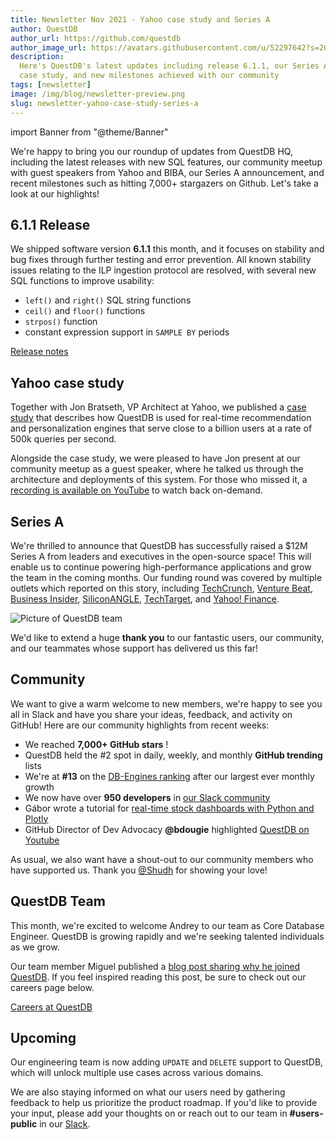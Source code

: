 ```yaml
---
title: Newsletter Nov 2021 - Yahoo case study and Series A
author: QuestDB
author_url: https://github.com/questdb
author_image_url: https://avatars.githubusercontent.com/u/52297642?s=200&v=4
description:
  Here's QuestDB's latest updates including release 6.1.1, our Series A, a Yahoo
  case study, and new milestones achieved with our community
tags: [newsletter]
image: /img/blog/newsletter-preview.png
slug: newsletter-yahoo-case-study-series-a
---
```


import Banner from "@theme/Banner"

<Banner
  alt="Image of QuestDB logo"
  src="/img/blog/newsletter.png"
  width={692}
  height={200}
/>

We're happy to bring you our roundup of updates from QuestDB HQ, including the
latest releases with new SQL features, our community meetup with guest speakers
from Yahoo and BIBA, our Series A announcement, and recent milestones such as
hitting 7,000+ stargazers on Github. Let's take a look at our highlights!

## 6.1.1 Release

We shipped software version **6.1.1** this month, and it focuses on stability
and bug fixes through further testing and error prevention. All known stability
issues relating to the ILP ingestion protocol are resolved, with several new SQL
functions to improve usability:

- `left()` and `right()` SQL string functions
- `ceil()` and `floor()` functions
- `strpos()` function
- constant expression support in `SAMPLE BY` periods

[Release notes](/blog/2021/09/13/release-6-0-5-geospatial-data/)

## Yahoo case study

Together with Jon Bratseth, VP Architect at Yahoo, we published a
[case study](/case-study/yahoo/) that describes how QuestDB is used for
real-time recommendation and personalization engines that serve close to a
billion users at a rate of 500k queries per second.

Alongside the case study, we were pleased to have Jon present at our community
meetup as a guest speaker, where he talked us through the architecture and
deployments of this system. For those who missed it, a
[recording is available on YouTube](https://youtu.be/QL9Z2CeEk1k) to watch back
on-demand.

## Series A

We're thrilled to announce that QuestDB has successfully raised a \$12M Series
A from leaders and executives in the open-source space! This will enable us to
continue powering high-performance applications and grow the team in the coming
months. Our funding round was covered by multiple outlets which reported on this
story, including
[TechCrunch](https://techcrunch.com/2020/07/02/questdb-nabs-2-3m-seed-to-build-open-source-time-series-database/?guccounter=1&guce_referrer=aHR0cHM6Ly93d3cuZ29vZ2xlLmNvbS8&guce_referrer_sig=AQAAAJVYxxAKPpEE8U0PewQhHGFIM1F3zxRttKy66-uNoakV50FCP9yZ73es_CZrieO4OJyruJMUWx1JTHNbRaoZZ9ABfzuSzurF4mu84WUqA1zeFyyeuS5ey58n1KbCsd7LWUoLIOz0iz3yyH5a2xq5BDfaYrNHWqkdCKqQq5b0_1MT),
[Venture Beat](https://venturebeat.com/2021/11/03/questdb-launches-database-as-a-service-with-12m-investment/),
[Business Insider](https://www.businessinsider.com/quest-db-y-combinator-startup-series-a-pitch-deck-2021-11),
[SiliconANGLE](https://siliconangle.com/2021/11/03/questdb-gets-12m-series-funding-amid-growing-interest-time-series-databases/),
[TechTarget](https://searchdatamanagement.techtarget.com/news/252508994/QuestDB-grows-time-series-database-with-12M-fund-raise),
and
[Yahoo! Finance](https://finance.yahoo.com/news/questdb-raises-12m-series-adoption-131000873.html).

![Picture of QuestDB team](/img/pages/about-us/team.jpg)

We'd like to extend a huge **thank you** to our fantastic users, our community,
and our teammates whose support has delivered us this far!

## Community

We want to give a warm welcome to new members, we're happy to see you all in
Slack and have you share your ideas, feedback, and activity on GitHub! Here are
our community highlights from recent weeks:

- We reached **7,000+ GitHub stars** !
- QuestDB held the #2 spot in daily, weekly, and monthly **GitHub trending**
  lists
- We're at **#13** on the
  [DB-Engines ranking](https://db-engines.com/en/ranking/time+series+dbms) after
  our largest ever monthly growth
- We now have over **950 developers** in
  [our Slack community]({@slackUrl@})
- Gábor wrote a tutorial for
  [real-time stock dashboards with Python and Plotly](/blog/2021/11/01/plotly-finnhub-realtime-dashboard/)
- GitHub Director of Dev Advocacy **@bdougie** highlighted
  [QuestDB on Youtube](https://www.youtube.com/watch?v=MSdOMws8Ehg)

As usual, we also want have a shout-out to our community members who have
supported us. Thank you
[@Shudh](https://twitter.com/Shudh/status/1452527662354763779) for showing your
love!

## QuestDB Team

This month, we're excited to welcome Andrey to our team as Core Database
Engineer. QuestDB is growing rapidly and we're seeking talented individuals as
we grow.

Our team member Miguel published a
[blog post sharing why he joined QuestDB](/blog/2021/11/09/miguel-arregui-working-at-questdb).
If you feel inspired reading this post, be sure to check out our careers page
below.

[Careers at QuestDB](/careers/)

## Upcoming

Our engineering team is now adding `UPDATE` and `DELETE` support to QuestDB,
which will unlock multiple use cases across various domains.

We are also staying informed on what our users need by gathering feedback to
help us prioritize the product roadmap. If you'd like to provide your input,
please add your thoughts on or reach out to our team in **#users-public** in our
[Slack]({@slackUrl@}).
